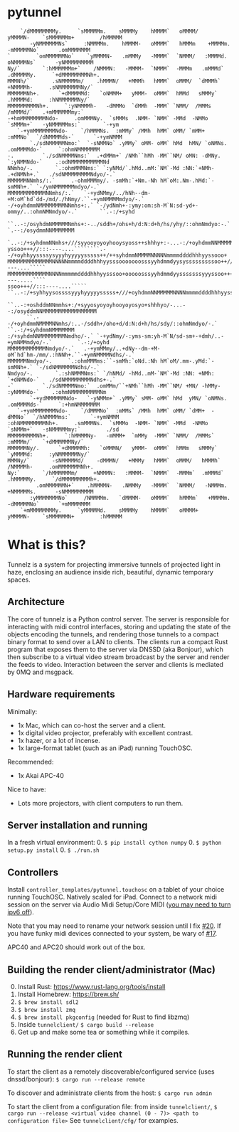 # pytunnel
```
    `/dMMMMMMMMy.     `sMMMMMm.    sMMMMy    hMMMM`   oMMMM/    yMMMMN-    `sMMMMMMm+        /hMMMMM
       -yNMMMMMMNs`     :NMMMMm.    hMMMM-   oMMMM`   hMMMm    +MMMMm.    -mMMMMMNo`      .omMMMMMMM
`        `omMMMMMMNo`    `yMMMMN-   .mMMMy   -MMMM`  `NMMM/   :MMMMd.    oNMMMMNs`      -yNMMMMMMMMM
Ny/`       `:hMMMMMMm+`    /NMMMN:   -MMMM-  `NMMM`  -MMMm   .mMMMd`   .dMMMMMy.     `+dMMMMMMMMNh+.
MMMNh/`       .sNMMMMMm/    .hMMMN/   +MMMh   hMMM`  oMMM/  `dMMMh`   +NMMMMh-     .sNMMMMMMMNy/`
MMMMMMNh+.      `+dMMMMMd:   `oNMMM+   yMMM-  oMMM`  hMMd   sMMMy`  .hMMMMd:     :hNMMMMMMNy/`
MMMMMMMMMNh+.     `:yNMMMMh-   -dMMMo  `dMMh  -MMM` `NMM/  /MMMs   /mMMMd/`   .+mMMMMMMmy:`
-+hmMMMMMMMMNdo-     .omMMMNy.  `sMMMs  .NMM- `NMM` -MMd  -NMMo  `sMMMm+`   -yNMMMMMms:`       `-+ym
   `-+ymMMMMMMMNdo-    `/hMMMNs.  :mMMy` /MMh  hMM` oMM/ `mMM+  :mMMNo`  `/dNMMMMds-`      `-+ymNMMM
       `./sdNMMMMMNmo:`  `-sNMMNo` .yMMy` oMM- oMM` hMd  hMN/ `oNMNs.  .omMMMMdo-`     `:ohmNMMMMMMM
-.         `./sdNMMMMNms:`  .+dMMm+` /NMh``hMh -MM``NM/ oMN: -dMNy. `:yNMMNdo-`    .:odNMMMMMMMMMMNd
NNmho/-.       `.:ohmMMMNms:` `:yNMd/`.hMd..mM:`NM`-Md :NN:`+NMh- .+dNMNh+.`   ./sdNMMMMMMMMNdyo/-.`
MMMMMMNNmhs/:.`     .-ohmMMMmy/. -smMh:`+Nm.-Nh hM`oM:.Nm-.hMd:`-smMNh+.` `-/ymNMMMMMMmdyo/-.`
MMMMMMMMMMMMNNmhs/:.`   `-+ydNMmy/../hNh--dm-+M:oM`hd`dd-/md/./hNmy/.``-+ymNMMMMmdyo/-.`
-/+oyhdmmNMMMMMMMMNNmhs+:.` `-/ydNmh+-:ymy:om:sh-M`N:sd-yd+-ommy/..:ohmNMNmdyo/-.`       ``.-:/+syhd
      ``..-:/osyhdmNMMMMMNmhs+:-../sddh+/ohs+h/d:N:d+h/hs/yhy/::ohmNmdyo:-.`   `.--:/osydmmNNMMMMMMM
                 `..-:/+syhdmmNNmhs+///syyooyoyoyhooysyoss++shhhy+:-...-:/+oyhdmmNNMMMMMMMMMMMMMMMMM
yssoo+++//:::----....````````.--/+oyhhyyssssysyyyhyyyyysssss++/++syhdmmNMMMMNNNNNmmmmddddhhhyyssooo+
MMMMMMMMMMMMMMNNNNNmmmmddddhhhyysssooooooosssyyhdmmdyysysssssssssoo++///:::----....`````
MMMMMMMMMMMMMNNNNmmmmmddddhhhyysssoo+ooooosssyyhdmmdyysssssssyyyssoo+++//:::----.....````
ssoo+++//:::----....````` ``..-:/+syhhyysossssyyyhyyyyysssss+///+oyhdmmNNMMMMMNNNNmmmmddddhhhyysssoo
                ``..-:+oshddmNNmmhs+:/+syyosyoyoyhooyoyosyo+shhhyo/-...--:/osyddmNNMMMMMMMMMMMMMMMMM
      ``.--/+oyhdmmNMMMMNNmhs/:..-/sddh+/oho+d/d:N:d+h/hs/sdy/::ohmNmdyo/-.`   ``.-:/+syhdmmNMMMMMMM
:/+syhdmNNMMMMMMMMNmdho/-.` `-+ydNmy/-:yms-sm:yh-M`N/sd-sm+-+dmh/..-+ymNMMmdyo/-.`        `.-:/+oyhd
MMMMMMMMMMMMNmdyo/-.`   .-+ymMMmy/..+dNy--dm-+M-oM`hd`hm-/mm/.:hNNh+.``-+ymNMMMMNdhs/-.`
MMMMMMNmdyo/-.     `.:ohmMMMms:``-smMh:`oNd.:Nh hM`oM/.mm-.yMd:`-smMNh+.` `-/sdNMMMMMMNdhs/-.`
Nmdyo/-.       `.:shNMMMNms:` `/hNMd/ -hMd..mM-`NM`-Md :NN: +NMh: `+dNMNdo-`   ./sdNMMMMMMMMNdhs+-.`
-`         `./sdNMMMMNmo:`  .omMMm/``+NMh``hMh -MM``NM/ +MN/ -hMMy-  :yNMMMdo-`    .:ohmNMMMMMMMMMNm
       `-+ydMMMMMMNdo-   `-yNMMm+` .yMMy` sMM- oMM` hMd  yMN/ `oNMNs.  .omMMMMds-`     `:+hmNMMMMMMM
   `-+ymMMMMMMMNdo-    `/dMMMNo`  :mMMs` /MMh  hMM` oMM/ `dMM+  -dMMNo`  `/hNMMMMms:`      `-+ymNMMM
:ohNMMMMMMMMNh+.     .smMMMNs.  `sMMMo  -NMM- `NMM` -MMd  -NMMo  `sNMMm+`   -sNMMMMMmy:`        ./sd
MMMMMMMMMNh+.     `:hMMMMNy-   -mMMM+  `mMMy  -MMM` `NMM/  /MMMs`  :mMMMm/`   `+dMMMMMMNy/`
MMMMMMNy/.      `+dMMMMMh:   `oMMMN/   yMMM-  oMMM`  hMMm   sMMMy`  `yMMMMd:     :yNMMMMMMNy/`
MMMNy/`       -sNMMMMMd/    -dMMMN/   +MMMy   hMMM`  oMMM/   hMMMh`   /NMMMMh-     .omMMMMMMMNh+.
Ny:`       `/hMMMMMMm/     +NMMMN:   :MMMM-  `NMMM`  -MMMm`  .mMMMd`   .hMMMMMy.     `/dMMMMMMMMMh+.
         .omMMMMMMN+`    .hMMMMN-   .NMMMy   -MMMM`  `NMMM/   -NMMMm.    +NMMMMMs.      -sNMMMMMMMMM
       :yMMMMMMMNo`     /NMMMMm.   `dMMMM-   oMMMM`   hMMMm`   +MMMMm.    -dMMMMMNo`      `+mMMMMMMM
    `+mMMMMMMMMy.     `yMMMMMd.    sMMMMy    hMMMM`   oMMMM+    yMMMMN-    `sMMMMMMN+        :hMMMMM
```
# What is this?

Tunnelz is a system for projecting immersive tunnels of projected light in haze,
enclosing an audience inside rich, beautiful, dynamic temporary spaces.

## Architecture

The core of tunnelz is a Python control server.  The server is responsible for
interacting with midi control interfaces, storing and updating the state of the
objects encoding the tunnels, and rendering those tunnels to a compact binary
format to send over a LAN to clients.  The clients run a compact Rust program
that exposes them to the server via DNSSD (aka Bonjour), which then subscribe to
a virtual video stream broadcast by the server and render the feeds to video.
Interaction between the server and clients is mediated by 0MQ and msgpack.

## Hardware requirements

Minimally:
- 1x Mac, which can co-host the server and a client.
- 1x digital video projector, preferably with excellent contrast.
- 1x hazer, or a lot of incense.
- 1x large-format tablet (such as an iPad) running TouchOSC.

Recommended:
- 1x Akai APC-40

Nice to have:
- Lots more projectors, with client computers to run them.

## Server installation and running

In a fresh virtual environment:
0. `$ pip install cython numpy`
0. `$ python setup.py install`
0. `$ ./run.sh`

## Controllers

Install `controller_templates/pytunnel.touchosc` on a tablet of your choice running TouchOSC.  Natively scaled for iPad.  Connect to a network midi session on the server via Audio Midi Setup/Core MIDI ([you may need to turn ipv6 off](https://discussions.apple.com/thread/7695767)).

Note that you may need to rename your network session until I fix [#20](https://github.com/generalelectrix/pytunnel/issues/20).  If you have funky midi devices connected to your system, be wary of [#17](https://github.com/generalelectrix/pytunnel/issues/17).

APC40 and APC20 should work out of the box.

## Building the render client/administrator (Mac)

0. Install Rust: https://www.rust-lang.org/tools/install
0. Install Homebrew: https://brew.sh/
0. `$ brew install sdl2`
0. `$ brew install zmq`
0. `$ brew install pkgconfig` (needed for Rust to find libzmq)
0. Inside `tunnelclient/` `$ cargo build --release`
0. Get up and make some tea or something while it compiles.

## Running the render client

To start the client as a remotely discoverable/configured service (uses dnssd/bonjour):
`$ cargo run --release remote`

To discover and administrate clients from the host:
`$ cargo run admin`

To start the client from a configuration file: from inside `tunnelclient/`,
`$ cargo run --release <virtual video channel (0 - 7)> <path to configuration file>`
See `tunnelclient/cfg/` for examples.